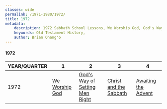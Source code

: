 ```yaml
---
classes: wide
permalink: /1971-1980/1972/
title: 1972
metadata:
    description: 1972 Sabbath School Lessons, We Worship God, God's Way of Setting Men Right, Christ and the Sabbath, Awaiting the Advent
    keywords: Old Testament History,
    author: Brian Onang'o
---
```


#### 1972

YEAR/QUARTER |   1  | 2| 3| 4
-------------|------------|---|--|---
1972   |  [We Worship God](/1971-1980/1972/quarter1) | [God's Way of Setting Men Right](/1971-1980/1972/quarter2) | [Christ and the Sabbath](/1971-1980/1972/quarter3) | [Awaiting the Advent](/1971-1980/1972/quarter4) |
 